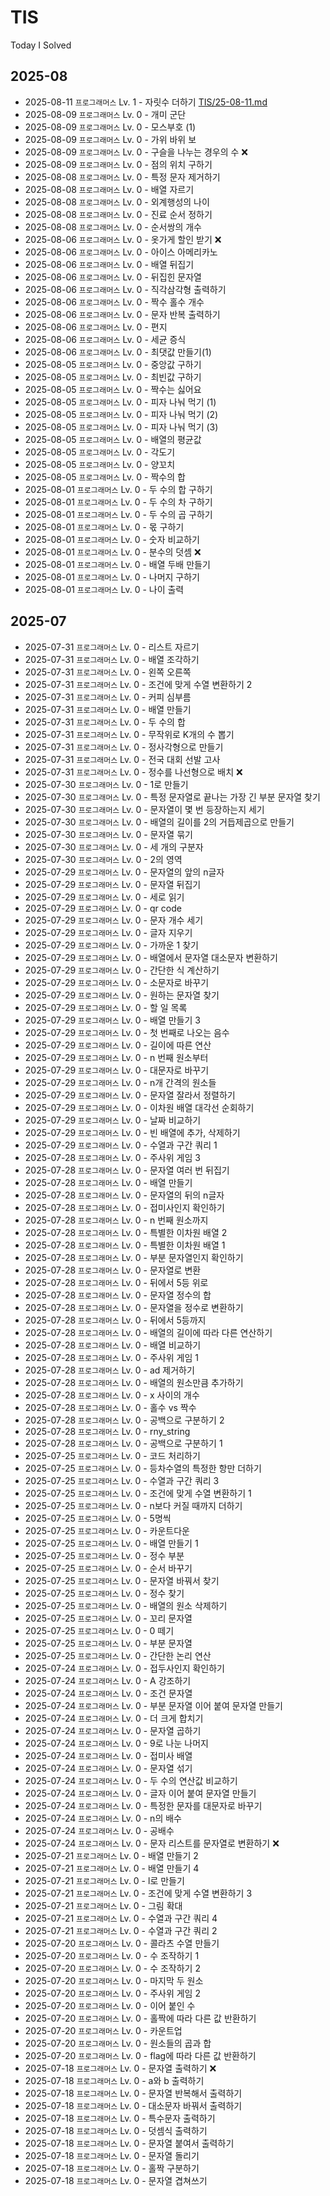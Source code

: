# TIS

Today I Solved

## 2025-08

- 2025-08-11 `프로그래머스` Lv. 1 - 자릿수 더하기 [TIS/25-08-11.md](/algorithm/TIS/25-08-11.md)
- 2025-08-09 `프로그래머스` Lv. 0 - 개미 군단
- 2025-08-09 `프로그래머스` Lv. 0 - 모스부호 (1)
- 2025-08-09 `프로그래머스` Lv. 0 - 가위 바위 보
- 2025-08-09 `프로그래머스` Lv. 0 - 구슬을 나누는 경우의 수 ❌
- 2025-08-09 `프로그래머스` Lv. 0 - 점의 위치 구하기
- 2025-08-08 `프로그래머스` Lv. 0 - 특정 문자 제거하기
- 2025-08-08 `프로그래머스` Lv. 0 - 배열 자르기
- 2025-08-08 `프로그래머스` Lv. 0 - 외계행성의 나이
- 2025-08-08 `프로그래머스` Lv. 0 - 진료 순서 정하기
- 2025-08-08 `프로그래머스` Lv. 0 - 순서쌍의 개수
- 2025-08-06 `프로그래머스` Lv. 0 - 옷가게 할인 받기 ❌
- 2025-08-06 `프로그래머스` Lv. 0 - 아이스 아메리카노
- 2025-08-06 `프로그래머스` Lv. 0 - 배열 뒤집기
- 2025-08-06 `프로그래머스` Lv. 0 - 뒤집힌 문자열
- 2025-08-06 `프로그래머스` Lv. 0 - 직각삼각형 출력하기
- 2025-08-06 `프로그래머스` Lv. 0 - 짝수 홀수 개수
- 2025-08-06 `프로그래머스` Lv. 0 - 문자 반복 출력하기
- 2025-08-06 `프로그래머스` Lv. 0 - 편지
- 2025-08-06 `프로그래머스` Lv. 0 - 세균 증식
- 2025-08-06 `프로그래머스` Lv. 0 - 최댓값 만들기(1)
- 2025-08-05 `프로그래머스` Lv. 0 - 중앙값 구하기
- 2025-08-05 `프로그래머스` Lv. 0 - 최빈값 구하기
- 2025-08-05 `프로그래머스` Lv. 0 - 짝수는 싫어요
- 2025-08-05 `프로그래머스` Lv. 0 - 피자 나눠 먹기 (1)
- 2025-08-05 `프로그래머스` Lv. 0 - 피자 나눠 먹기 (2)
- 2025-08-05 `프로그래머스` Lv. 0 - 피자 나눠 먹기 (3)
- 2025-08-05 `프로그래머스` Lv. 0 - 배열의 평균값
- 2025-08-05 `프로그래머스` Lv. 0 - 각도기
- 2025-08-05 `프로그래머스` Lv. 0 - 양꼬치
- 2025-08-05 `프로그래머스` Lv. 0 - 짝수의 합
- 2025-08-01 `프로그래머스` Lv. 0 - 두 수의 합 구하기
- 2025-08-01 `프로그래머스` Lv. 0 - 두 수의 차 구하기
- 2025-08-01 `프로그래머스` Lv. 0 - 두 수의 곱 구하기
- 2025-08-01 `프로그래머스` Lv. 0 - 몫 구하기
- 2025-08-01 `프로그래머스` Lv. 0 - 숫자 비교하기
- 2025-08-01 `프로그래머스` Lv. 0 - 분수의 덧셈 ❌
- 2025-08-01 `프로그래머스` Lv. 0 - 배열 두배 만들기
- 2025-08-01 `프로그래머스` Lv. 0 - 나머지 구하기
- 2025-08-01 `프로그래머스` Lv. 0 - 나이 출력

## 2025-07

- 2025-07-31 `프로그래머스` Lv. 0 - 리스트 자르기
- 2025-07-31 `프로그래머스` Lv. 0 - 배열 조각하기
- 2025-07-31 `프로그래머스` Lv. 0 - 왼쪽 오른쪽
- 2025-07-31 `프로그래머스` Lv. 0 - 조건에 맞게 수열 변환하기 2
- 2025-07-31 `프로그래머스` Lv. 0 - 커피 심부름
- 2025-07-31 `프로그래머스` Lv. 0 - 배열 만들기
- 2025-07-31 `프로그래머스` Lv. 0 - 두 수의 합
- 2025-07-31 `프로그래머스` Lv. 0 - 무작위로 K개의 수 뽑기
- 2025-07-31 `프로그래머스` Lv. 0 - 정사각형으로 만들기
- 2025-07-31 `프로그래머스` Lv. 0 - 전국 대회 선발 고사
- 2025-07-31 `프로그래머스` Lv. 0 - 정수를 나선형으로 배치 ❌
- 2025-07-30 `프로그래머스` Lv. 0 - 1로 만들기
- 2025-07-30 `프로그래머스` Lv. 0 - 특정 문자열로 끝나는 가장 긴 부분 문자열 찾기
- 2025-07-30 `프로그래머스` Lv. 0 - 문자열이 몇 번 등장하는지 세기
- 2025-07-30 `프로그래머스` Lv. 0 - 배열의 길이를 2의 거듭제곱으로 만들기
- 2025-07-30 `프로그래머스` Lv. 0 - 문자열 묶기
- 2025-07-30 `프로그래머스` Lv. 0 - 세 개의 구분자
- 2025-07-30 `프로그래머스` Lv. 0 - 2의 영역
- 2025-07-29 `프로그래머스` Lv. 0 - 문자열의 앞의 n글자
- 2025-07-29 `프로그래머스` Lv. 0 - 문자열 뒤집기
- 2025-07-29 `프로그래머스` Lv. 0 - 세로 읽기
- 2025-07-29 `프로그래머스` Lv. 0 - qr code
- 2025-07-29 `프로그래머스` Lv. 0 - 문자 개수 세기
- 2025-07-29 `프로그래머스` Lv. 0 - 글자 지우기
- 2025-07-29 `프로그래머스` Lv. 0 - 가까운 1 찾기
- 2025-07-29 `프로그래머스` Lv. 0 - 배열에서 문자열 대소문자 변환하기
- 2025-07-29 `프로그래머스` Lv. 0 - 간단한 식 계산하기
- 2025-07-29 `프로그래머스` Lv. 0 - 소문자로 바꾸기
- 2025-07-29 `프로그래머스` Lv. 0 - 원하는 문자열 찾기
- 2025-07-29 `프로그래머스` Lv. 0 - 할 일 목록
- 2025-07-29 `프로그래머스` Lv. 0 - 배열 만들기 3
- 2025-07-29 `프로그래머스` Lv. 0 - 첫 번째로 나오는 음수
- 2025-07-29 `프로그래머스` Lv. 0 - 길이에 따른 연산
- 2025-07-29 `프로그래머스` Lv. 0 - n 번째 원소부터
- 2025-07-29 `프로그래머스` Lv. 0 - 대문자로 바꾸기
- 2025-07-29 `프로그래머스` Lv. 0 - n개 간격의 원소들
- 2025-07-29 `프로그래머스` Lv. 0 - 문자열 잘라서 정렬하기
- 2025-07-29 `프로그래머스` Lv. 0 - 이차원 배열 대각선 순회하기
- 2025-07-29 `프로그래머스` Lv. 0 - 날짜 비교하기
- 2025-07-29 `프로그래머스` Lv. 0 - 빈 배열에 추가, 삭제하기
- 2025-07-29 `프로그래머스` Lv. 0 - 수열과 구간 쿼리 1
- 2025-07-28 `프로그래머스` Lv. 0 - 주사위 게임 3
- 2025-07-28 `프로그래머스` Lv. 0 - 문자열 여러 번 뒤집기
- 2025-07-28 `프로그래머스` Lv. 0 - 배열 만들기
- 2025-07-28 `프로그래머스` Lv. 0 - 문자열의 뒤의 n글자
- 2025-07-28 `프로그래머스` Lv. 0 - 접미사인지 확인하기
- 2025-07-28 `프로그래머스` Lv. 0 - n 번째 원소까지
- 2025-07-28 `프로그래머스` Lv. 0 - 특별한 이차원 배열 2
- 2025-07-28 `프로그래머스` Lv. 0 - 특별한 이차원 배열 1
- 2025-07-28 `프로그래머스` Lv. 0 - 부분 문자열인지 확인하기
- 2025-07-28 `프로그래머스` Lv. 0 - 문자열로 변환
- 2025-07-28 `프로그래머스` Lv. 0 - 뒤에서 5등 위로
- 2025-07-28 `프로그래머스` Lv. 0 - 문자열 정수의 합
- 2025-07-28 `프로그래머스` Lv. 0 - 문자열을 정수로 변환하기
- 2025-07-28 `프로그래머스` Lv. 0 - 뒤에서 5등까지
- 2025-07-28 `프로그래머스` Lv. 0 - 배열의 길이에 따라 다른 연산하기
- 2025-07-28 `프로그래머스` Lv. 0 - 배열 비교하기
- 2025-07-28 `프로그래머스` Lv. 0 - 주사위 게임 1
- 2025-07-28 `프로그래머스` Lv. 0 - ad 제거하기
- 2025-07-28 `프로그래머스` Lv. 0 - 배열의 원소만큼 추가하기
- 2025-07-28 `프로그래머스` Lv. 0 - x 사이의 개수
- 2025-07-28 `프로그래머스` Lv. 0 - 홀수 vs 짝수
- 2025-07-28 `프로그래머스` Lv. 0 - 공백으로 구분하기 2
- 2025-07-28 `프로그래머스` Lv. 0 - rny_string
- 2025-07-28 `프로그래머스` Lv. 0 - 공백으로 구분하기 1
- 2025-07-25 `프로그래머스` Lv. 0 - 코드 처리하기
- 2025-07-25 `프로그래머스` Lv. 0 - 등차수열의 특정한 항만 더하기
- 2025-07-25 `프로그래머스` Lv. 0 - 수열과 구간 쿼리 3
- 2025-07-25 `프로그래머스` Lv. 0 - 조건에 맞게 수열 변환하기 1
- 2025-07-25 `프로그래머스` Lv. 0 - n보다 커질 때까지 더하기
- 2025-07-25 `프로그래머스` Lv. 0 - 5명씩
- 2025-07-25 `프로그래머스` Lv. 0 - 카운트다운
- 2025-07-25 `프로그래머스` Lv. 0 - 배열 만들기 1
- 2025-07-25 `프로그래머스` Lv. 0 - 정수 부분
- 2025-07-25 `프로그래머스` Lv. 0 - 순서 바꾸기
- 2025-07-25 `프로그래머스` Lv. 0 - 문자열 바꿔서 찾기
- 2025-07-25 `프로그래머스` Lv. 0 - 정수 찾기
- 2025-07-25 `프로그래머스` Lv. 0 - 배열의 원소 삭제하기
- 2025-07-25 `프로그래머스` Lv. 0 - 꼬리 문자열
- 2025-07-25 `프로그래머스` Lv. 0 - 0 떼기
- 2025-07-25 `프로그래머스` Lv. 0 - 부분 문자열
- 2025-07-25 `프로그래머스` Lv. 0 - 간단한 논리 연산
- 2025-07-24 `프로그래머스` Lv. 0 - 접두사인지 확인하기
- 2025-07-24 `프로그래머스` Lv. 0 - A 강조하기
- 2025-07-24 `프로그래머스` Lv. 0 - 조건 문자열
- 2025-07-24 `프로그래머스` Lv. 0 - 부분 문자열 이어 붙여 문자열 만들기
- 2025-07-24 `프로그래머스` Lv. 0 - 더 크게 합치기
- 2025-07-24 `프로그래머스` Lv. 0 - 문자열 곱하기
- 2025-07-24 `프로그래머스` Lv. 0 - 9로 나눈 나머지
- 2025-07-24 `프로그래머스` Lv. 0 - 접미사 배열
- 2025-07-24 `프로그래머스` Lv. 0 - 문자열 섞기
- 2025-07-24 `프로그래머스` Lv. 0 - 두 수의 연산값 비교하기
- 2025-07-24 `프로그래머스` Lv. 0 - 글자 이어 붙여 문자열 만들기
- 2025-07-24 `프로그래머스` Lv. 0 - 특정한 문자를 대문자로 바꾸기
- 2025-07-24 `프로그래머스` Lv. 0 - n의 배수
- 2025-07-24 `프로그래머스` Lv. 0 - 공배수
- 2025-07-24 `프로그래머스` Lv. 0 - 문자 리스트를 문자열로 변환하기 ❌
- 2025-07-21 `프로그래머스` Lv. 0 - 배열 만들기 2
- 2025-07-21 `프로그래머스` Lv. 0 - 배열 만들기 4
- 2025-07-21 `프로그래머스` Lv. 0 - l로 만들기
- 2025-07-21 `프로그래머스` Lv. 0 - 조건에 맞게 수열 변환하기 3
- 2025-07-21 `프로그래머스` Lv. 0 - 그림 확대
- 2025-07-21 `프로그래머스` Lv. 0 - 수열과 구간 쿼리 4
- 2025-07-21 `프로그래머스` Lv. 0 - 수열과 구간 쿼리 2
- 2025-07-20 `프로그래머스` Lv. 0 - 콜라츠 수열 만들기
- 2025-07-20 `프로그래머스` Lv. 0 - 수 조작하기 1
- 2025-07-20 `프로그래머스` Lv. 0 - 수 조작하기 2
- 2025-07-20 `프로그래머스` Lv. 0 - 마지막 두 원소
- 2025-07-20 `프로그래머스` Lv. 0 - 주사위 게임 2
- 2025-07-20 `프로그래머스` Lv. 0 - 이어 붙인 수
- 2025-07-20 `프로그래머스` Lv. 0 - 홀짝에 따라 다른 값 반환하기
- 2025-07-20 `프로그래머스` Lv. 0 - 카운트업
- 2025-07-20 `프로그래머스` Lv. 0 - 원소들의 곱과 합
- 2025-07-20 `프로그래머스` Lv. 0 - flag에 따라 다른 값 반환하기
- 2025-07-18 `프로그래머스` Lv. 0 - 문자열 출력하기 ❌
- 2025-07-18 `프로그래머스` Lv. 0 - a와 b 출력하기
- 2025-07-18 `프로그래머스` Lv. 0 - 문자열 반복해서 출력하기
- 2025-07-18 `프로그래머스` Lv. 0 - 대소문자 바꿔서 출력하기
- 2025-07-18 `프로그래머스` Lv. 0 - 특수문자 출력하기
- 2025-07-18 `프로그래머스` Lv. 0 - 덧셈식 출력하기
- 2025-07-18 `프로그래머스` Lv. 0 - 문자열 붙여서 출력하기
- 2025-07-18 `프로그래머스` Lv. 0 - 문자열 돌리기
- 2025-07-18 `프로그래머스` Lv. 0 - 홀짝 구분하기
- 2025-07-18 `프로그래머스` Lv. 0 - 문자열 겹쳐쓰기
